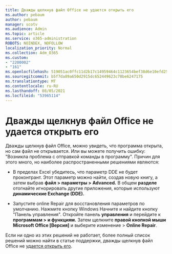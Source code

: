 ```yaml
---
title: Дважды щелкнув файл Office не удается открыть его
ms.author: pebaum
author: pebaum
manager: scotv
ms.audience: Admin
ms.topic: article
ms.service: o365-administration
ROBOTS: NOINDEX, NOFOLLOW
localization_priority: Normal
ms.collection: Adm_O365
ms.custom:
- "2200002"
- "161"
ms.openlocfilehash: 519051ac0ffc11d2b17c14959464c1123654bef38d6e10efd252b4ff3d8bbc1b
ms.sourcegitcommit: b5f7da89a650d2915dc652449623c78be6247175
ms.translationtype: MT
ms.contentlocale: ru-RU
ms.lasthandoff: 08/05/2021
ms.locfileid: "53965114"
---
```

# <a name="double-clicking-an-office-file-fails-to-open-it"></a>Дважды щелкнув файл Office не удается открыть его

Дважды щелкнув файл Office, можно увидеть, что программа открыта, но сам файл не открывается. Или вы можете получить ошибку: "Возникла проблема с отправкой команды в программу". Причин для этого много, но наиболее распространенными решениями являются:

- В пределах Excel убедитесь, что параметр DDE не будет проконтрант. Этот параметр можно найти, создав новую книгу, а затем выбрав **файл > параметры > Advanced.** В общем **разделе** отогнайте игнорировать другие приложения, которые используют **динамические Exchange (DDE).**

- Запустите online Repair для восстановления параметров по умолчанию. Нажмите кнопку Windows Начните и найдите кнопку "Панель управления". Откройте панель **управления** и перейдите к **программам > и функциям.** Затем щелкните **правой кнопкой мыши Microsoft Office [Версия]** и выберите изменение > **Online Repair**.

Если ни одно из этих решений не работает, более полный список решений можно найти в статье поддержки, дважды щелкнув файл Office не [удается открыть его](https://support.office.com/article/Double-clicking-an-Office-file-fails-to-open-it-1e9c0ad9-34c8-4440-a42e-d30186b29ed6).
